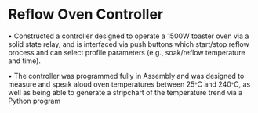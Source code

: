 # Reflow Oven Controller
• Constructed a controller designed to operate a 1500W toaster oven via a solid state relay, and is interfaced via push buttons which start/stop reflow process and can select profile parameters (e.g., soak/reflow temperature and time).

• The controller was programmed fully in Assembly and was designed to measure and speak aloud oven temperatures between 25ᐤC and 240ᐤC, as well as being able to generate a stripchart of the temperature trend via a Python program
